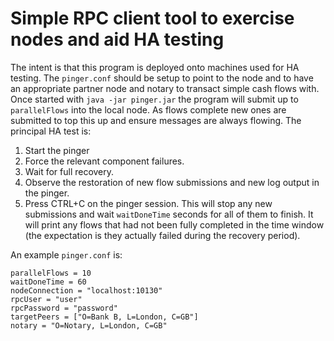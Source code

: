 # Simple RPC client tool to exercise nodes and aid HA testing

The intent is that this program is deployed onto machines used for HA testing. The ``pinger.conf``
should be setup to point to the node and to have an appropriate partner node and notary to transact
simple cash flows with. Once started with ``java -jar pinger.jar`` the program will submit up to ``parallelFlows``
into the local node. As flows complete new ones are submitted to top this up and ensure messages are always flowing.
The principal HA test is:
 1. Start the pinger
 2. Force the relevant component failures.
 3. Wait for full recovery.
 4. Observe the restoration of new flow submissions and new log output in the pinger.
 5. Press CTRL+C on the pinger session. This will stop any new submissions and wait ``waitDoneTime`` seconds for all of them
 to finish. It will print any flows that had not been fully completed in the time window
 (the expectation is they actually failed during the recovery period).

An example ``pinger.conf`` is:
```HOCON
parallelFlows = 10
waitDoneTime = 60
nodeConnection = "localhost:10130"
rpcUser = "user"
rpcPassword = "password"
targetPeers = ["O=Bank B, L=London, C=GB"]
notary = "O=Notary, L=London, C=GB"
```